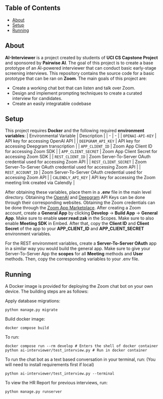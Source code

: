 ## Table of Contents

- [About](#about)
- [Setup](#setup)
- [Running](#running)

## About

**AI-Interviewer** is a project created by students of **UCI CS Capstone Project** and sponsored by **Pairwise AI**. The goal of this project is to create a base prototype of an AI-powered interviewer that can conduct basic early-stage screening interviews. This repository contains the source code for a basic prototype that can be ran on **Zoom**. The main goals of this project are:
- Create a working chat bot that can listen and talk over Zoom.
- Design and implement prompting techniques to create a curated interview for candidates.
- Create an easily integratable codebase

## Setup
This project requires **Docker** and the following required **environment variables**:
| Environmental Variable | Description |
| - | - |
| `OPENAI-API-KEY` | API key for accessing OpenAI API |
| `DEEPGRAM_API_KEY` | API key for accessing Deepgram transcription |
| `APP_CLIENT_ID` | Zoom App Client ID for accessing Zoom SDK |
| `APP_CLIENT_SECRET` | Zoom App Client Secret for accessing Zoom SDK |
| `REST_CLIENT_ID` | Zoom Server-To-Server OAuth credential used for accessing Zoom API |
| `REST_CLIENT_SECRET` | Zoom Server-To-Server OAuth credential used for accessing Zoom API |
| `REST_ACCOUNT_ID` | Zoom Server-To-Server OAuth credential used for accessing Zoom API |
| `CALENDLY_API_KEY` | API key for accessing the Zoom meeting link created via Calendly |

After obtaining these variables, place them in a **.env** file in the main level directory. Obtaining the [OpenAI](https://openai.com/) and [Deepgram](https://deepgram.com/) API Keys can be done through their corresponding websites. Obtaining the Zoom credentials can be done through the [Zoom App Marketplace](https://marketplace.zoom.us/). After creating a Zoom account, create a **General App** by clicking **Develop** -> **Build App** -> **General App**. Make sure to enable **user:read:zak** in the Scopes. Make sure to also enable **Meeting SDK** in Embed. After that, copy the **Client ID** and **Client Secret** of the app to your **APP_CLIENT_ID** and **APP_CLIENT_SECRET** environment variables. 

For the REST environment variables, create a **Server-To-Server OAuth** app in a similar way you would build the general app. Make sure to give your Server-To-Server App the **scopes** for all **Meeting** methods and **User** methods. Then, copy the corresponding variables to your .env file.

## Running

A Docker image is provided for deploying the Zoom chat bot on your own device. The building steps are as follows:

Apply database migrations:
```shell
python manage.py migrate
```
Build docker image:
```shell
docker compose build
```
To run:
```shell
docker compose run --rm develop # Enters the shell of docker container
python ai-interviewer/test_interview.py # Run in docker container
```
To run the chat bot as a text based conversation in your terminal, run: (You will need to install requirements first if local)
```shell
python ai-interviewer/test_interview.py --terminal 
```
To view the HR Report for previous interviews, run:
```shell
python manage.py runserver
```
